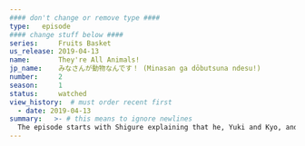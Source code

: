 ```yaml
---
#### don't change or remove type ####
type:   episode
#### change stuff below ####
series:     Fruits Basket
us_release: 2019-04-13 
name:       They're All Animals!
jp_name:    みなさんが動物なんです！ (Minasan ga dōbutsuna ndesu!)
number:     2
season:     1
status:     watched
view_history:  # must order recent first
  - date: 2019-04-13 
summary:   >- # this means to ignore newlines
  The episode starts with Shigure explaining that he, Yuki and Kyo, and others in the Soma family are possessed by the spirits of the Chinese zodiac, causing them to transform whenever they feel weak, stressed or are embraced by someone of the opposite sex. Although Tohru promises to keep the Somas' family secret, Yuki is concerned that the family head, Akito, will have her memory will be erased to protect their secret. Shigure also says that Kyo will be living with them. He tricked Kyo into taking the transfer exam for their high school, so they'll also all be in school together. At school the next day, Yuki tells Tohru her memory might be erased. She says it is ok's, but asks him to make friends with her again. Kyo jumps out the 2nd floor window to escape all the attention from his classmates, and Yuki finds him hiding out and another fight nearly breaks out, but Tohru stops them, again accidentally turning Kyo into a cat. He yells, at her and she leaves. Later, he walks her home and tries to appologize.
---
```



